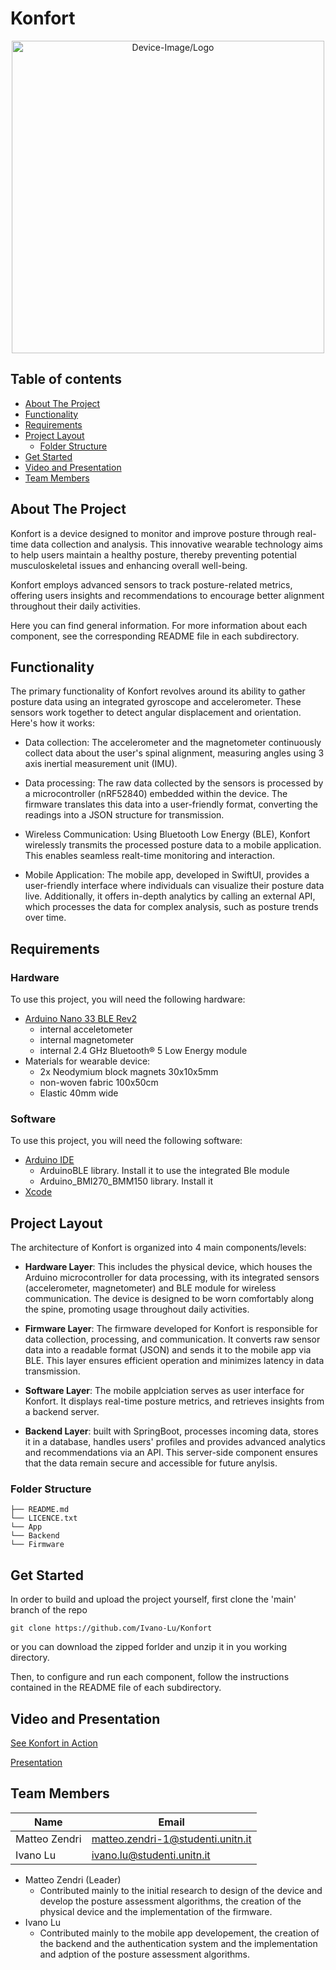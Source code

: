 # Konfort
<div align='center'> <img src = "img_solar_cell.jpg" alt = "Device-Image/Logo" width = "500"> </div>



## Table of contents
- [About The Project](#about-the-project)
- [Functionality](#functionality)
- [Requirements](#requirements)
- [Project Layout](#project-layout)
    - [Folder Structure](#folder-structure)
- [Get Started](#get-started)
- [Video and Presentation](#video-and-presentation)
- [Team Members](#team-members)



## About The Project
Konfort is a device designed to monitor and improve posture through real-time data collection and analysis. 
This innovative wearable technology aims to help users maintain a healthy posture, thereby preventing potential musculoskeletal issues and enhancing overall well-being.

Konfort employs advanced sensors to track posture-related metrics, offering users insights and recommendations to encourage better alignment throughout their daily activities.

Here you can find general information. For more information about each component, see the corresponding README file in each subdirectory.


## Functionality
The primary functionality of Konfort revolves around its ability to gather posture data using an integrated gyroscope and accelerometer. These sensors work together to detect angular displacement and orientation. Here's how it works:

- Data collection: The accelerometer and the magnetometer continuously collect data about the user's spinal alignment, measuring angles using 3 axis inertial measurement unit (IMU).

- Data processing: The raw data collected by the sensors is processed by a microcontroller (nRF52840) embedded within the device. 
The firmware translates this data into a user-friendly format, converting the readings into a JSON structure for transmission.

- Wireless Communication: Using Bluetooth Low Energy (BLE), Konfort wirelessly transmits the processed posture data to a mobile application. This enables seamless realt-time monitoring and interaction.

- Mobile Application: The mobile app, developed in SwiftUI, provides a user-friendly interface where individuals can visualize their posture data live. 
Additionally, it offers in-depth analytics by calling an external API, which processes the data for complex analysis, such as posture trends over time.



## Requirements
### Hardware
To use this project, you will need the following hardware:

- [Arduino Nano 33 BLE Rev2](https://docs.arduino.cc/hardware/nano-33-ble-rev2/)
    - internal acceletometer
    - internal magnetometer
    - internal 2.4 GHz Bluetooth® 5 Low Energy module
- Materials for wearable device:
    - 2x Neodymium block magnets 30x10x5mm
    - non-woven fabric 100x50cm
    - Elastic 40mm wide


### Software
To use this project, you will need the following software:

- [Arduino IDE](https://www.arduino.cc/en/software/)
    - ArduinoBLE library. Install it to use the integrated Ble module
    - Arduino_BMI270_BMM150 library. Install it
- [Xcode](http://developer.apple.com/xcode/)



## Project Layout
The architecture of Konfort is organized into 4 main components/levels:

- **Hardware Layer**: This includes the physical device, which houses the Arduino microcontroller for data processing, with its integrated sensors (accelerometer, magnetometer) and BLE module for wireless communication. 
The device is designed to be worn comfortably along the spine, promoting usage throughout daily activities.

- **Firmware Layer**: The firmware developed for Konfort is responsible for data collection, processing, and communication. 
It converts raw sensor data into a readable format (JSON) and sends it to the mobile app via BLE. This layer ensures efficient operation and minimizes latency in data transmission.

- **Software Layer**: The mobile applciation serves as user interface for Konfort. It displays real-time posture metrics, and retrieves insights from a backend server.

- **Backend Layer**: built with SpringBoot, processes incoming data, stores it in a database, handles users' profiles and provides advanced analytics and recommendations via an API. 
This server-side component ensures that the data remain secure and accessible for future anylsis.


### Folder Structure
```
├── README.md
└── LICENCE.txt
└── App
└── Backend
└── Firmware
```



## Get Started
In order to build and upload the project yourself, first clone the 'main' branch of the repo
```
git clone https://github.com/Ivano-Lu/Konfort
```
or you can download the zipped forlder and unzip it in you working directory.

Then, to configure and run each component, follow the instructions contained in the README file of each subdirectory.



## Video and Presentation
[See Konfort in Action](https://www.youtube.com/watch?v=uDXNCm9Ask0)

[Presentation](https://docs.google.com/presentation/d/13WsYzTqbhEDQ-sw2M0TznusOs9hSoLJpFXpJRooucAw/edit?slide=id.g3709d9b3e58_0_46#slide=id.g3709d9b3e58_0_46)



## Team Members
|Name|Email|
|--|--|
|Matteo Zendri|matteo.zendri-1@studenti.unitn.it|
|Ivano Lu|ivano.lu@studenti.unitn.it|

- Matteo Zendri (Leader)
    - Contributed mainly to the initial research to design of the device and develop the posture assessment algorithms, 
    the creation of the physical device and the implementation of the firmware.
- Ivano Lu
    - Contributed mainly to the mobile app developement, the creation of the backend and the authentication system 
    and the implementation and adption of the posture assessment algorithms.
